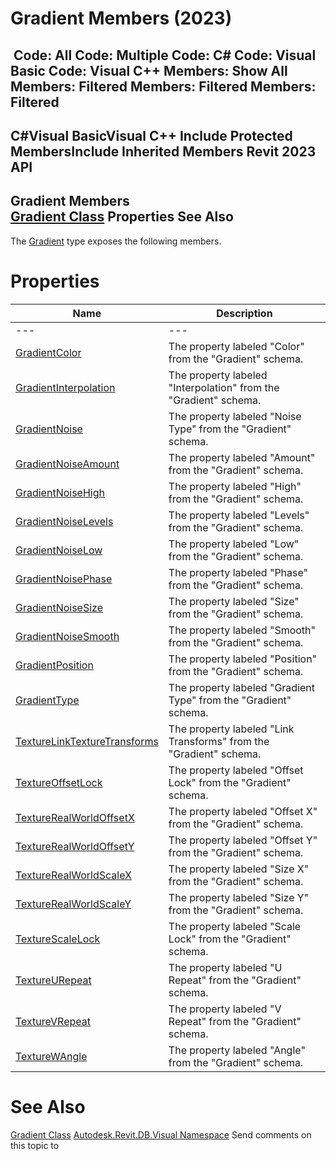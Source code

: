 # Gradient Members (2023)

﻿
 Code: All Code: Multiple Code: C# Code: Visual Basic Code: Visual C++  Members: Show All Members: Filtered Members: Filtered Members: Filtered   
---  
C#Visual BasicVisual C++
Include Protected MembersInclude Inherited Members
Revit 2023 API  
---  
Gradient Members  
[Gradient Class](2b517b49-c915-74a9-bb6f-2a233d6706be.md "Gradient Class") Properties See Also  
---  
The [Gradient](2b517b49-c915-74a9-bb6f-2a233d6706be.md "Gradient Class") type exposes the following members.
# Properties
| Name | Description |
| --- | --- |
| --- | --- | --- |
| [GradientColor](4a0c7b37-28c3-3b63-d79a-e16914805614.md "GradientColor Property") | The property labeled "Color" from the "Gradient" schema. |
| [GradientInterpolation](ddc59dac-e0ac-6455-34ee-049280929d1b.md "GradientInterpolation Property") | The property labeled "Interpolation" from the "Gradient" schema. |
| [GradientNoise](5fbd032e-8662-00aa-5324-7f5551c24417.md "GradientNoise Property") | The property labeled "Noise Type" from the "Gradient" schema. |
| [GradientNoiseAmount](7a1fa31f-efe2-7e51-20df-8e4390a78d1e.md "GradientNoiseAmount Property") | The property labeled "Amount" from the "Gradient" schema. |
| [GradientNoiseHigh](fdef8270-0f35-9bd3-1c7c-22bfeafca94e.md "GradientNoiseHigh Property") | The property labeled "High" from the "Gradient" schema. |
| [GradientNoiseLevels](6607d9d6-d534-4f52-5d03-3cd9cfced73f.md "GradientNoiseLevels Property") | The property labeled "Levels" from the "Gradient" schema. |
| [GradientNoiseLow](74f7386b-347f-2ac6-f236-cd079a64c0e4.md "GradientNoiseLow Property") | The property labeled "Low" from the "Gradient" schema. |
| [GradientNoisePhase](14e80223-2d6a-90c6-e8be-dedcf58a94d6.md "GradientNoisePhase Property") | The property labeled "Phase" from the "Gradient" schema. |
| [GradientNoiseSize](0083cc42-0897-f28e-1ded-49863ab428a1.md "GradientNoiseSize Property") | The property labeled "Size" from the "Gradient" schema. |
| [GradientNoiseSmooth](a230607e-0a7e-ea0b-9c5b-9ef97c6a22e2.md "GradientNoiseSmooth Property") | The property labeled "Smooth" from the "Gradient" schema. |
| [GradientPosition](1cfa3b53-bad9-c329-4d16-9f93b4536710.md "GradientPosition Property") | The property labeled "Position" from the "Gradient" schema. |
| [GradientType](cc647334-e225-cd19-0656-c1b1c8957e07.md "GradientType Property") | The property labeled "Gradient Type" from the "Gradient" schema. |
| [TextureLinkTextureTransforms](c5634cbe-d6cf-1e2d-576f-0d8482e0fdfe.md "TextureLinkTextureTransforms Property") | The property labeled "Link Transforms" from the "Gradient" schema. |
| [TextureOffsetLock](551c8ecb-095f-0264-540d-16224b5060af.md "TextureOffsetLock Property") | The property labeled "Offset Lock" from the "Gradient" schema. |
| [TextureRealWorldOffsetX](3c573ec2-8a88-d20a-a445-b218d44e15a2.md "TextureRealWorldOffsetX Property") | The property labeled "Offset X" from the "Gradient" schema. |
| [TextureRealWorldOffsetY](7b5ea201-9c3a-ba84-c9ea-4b48f1fa43c8.md "TextureRealWorldOffsetY Property") | The property labeled "Offset Y" from the "Gradient" schema. |
| [TextureRealWorldScaleX](288b0c3f-34fa-463e-5432-bb4f092d9ed9.md "TextureRealWorldScaleX Property") | The property labeled "Size X" from the "Gradient" schema. |
| [TextureRealWorldScaleY](1ede62d9-b039-68b1-63cb-94fcfb7d7728.md "TextureRealWorldScaleY Property") | The property labeled "Size Y" from the "Gradient" schema. |
| [TextureScaleLock](4a51007f-ddf5-a830-17f1-9a8abcddf0d0.md "TextureScaleLock Property") | The property labeled "Scale Lock" from the "Gradient" schema. |
| [TextureURepeat](54b031ce-2820-8c8e-ae5d-476df996880d.md "TextureURepeat Property") | The property labeled "U Repeat" from the "Gradient" schema. |
| [TextureVRepeat](073a73a6-c221-8150-6a40-dba8677d1b79.md "TextureVRepeat Property") | The property labeled "V Repeat" from the "Gradient" schema. |
| [TextureWAngle](10ccc711-0858-a86d-d39f-1ee1f903410c.md "TextureWAngle Property") | The property labeled "Angle" from the "Gradient" schema. |

# See Also
[Gradient Class](2b517b49-c915-74a9-bb6f-2a233d6706be.md "Gradient Class")
[Autodesk.Revit.DB.Visual Namespace](f5a10581-6ac2-be19-0e32-f87d05bc8b83.md "Autodesk.Revit.DB.Visual Namespace")
Send comments on this topic to 